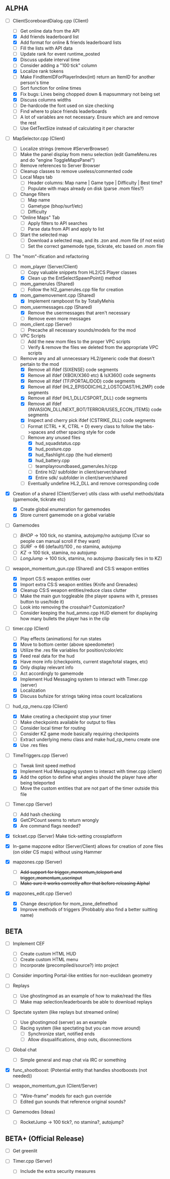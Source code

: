 ## ALPHA
- [ ] ClientScoreboardDialog.cpp (Client)
    - [ ] Get online data from the API
    - [x] Add friends leaderboard list
    - [x] Add format for online & friends leaderboard lists
    - [ ] Fill the lists with API data
    - [ ] Update rank for event runtime_posted
    - [x] Discuss update interval time
    - [ ] Consider adding a "100 tick" column
    - [x] Localize rank tokens
    - [ ] Make FindItemIDForPlayerIndex(int) return an ItemID for another person's time
    - [ ] Sort function for online times
    - [x] Fix bugs: Lines being chopped down & mapsummary not being set
    - [x] Discuss columns widths
    - [ ] De-hardcode the font used on size checking
    - [ ] Find where to place friends leaderboards
    - [ ] A lot of variables are not necessary. Ensure which are and remove the rest
    - [ ] Use GetTextSize instead of calculating it per character
    
- [ ] MapSelector.cpp (Client)
    - [ ] Localize strings (remove #ServerBrowser)
    - [ ] Make the panel display from menu selection (edit GameMenu.res and do "engine ToggleMapsPanel")
    - [ ] Remove references to Server Browser
    - [ ] Cleanup classes to remove useless/commented code
    - [ ] Local Maps tab
        - [ ] Header columns: Map name | Game type | Difficulty | Best time?
        - [ ] Populate with maps already on disk (parse .mom files?)
    - [ ] Change filters
        - [ ] Map name
        - [ ] Gametype (bhop/surf/etc)
        - [ ] Difficulty        
    - [ ] "Online Maps" Tab
        - [ ] Apply filters to API searches
        - [ ] Parse data from API and apply to list
    - [ ] Start the selected map
        - [ ] Download a selected map, and its .zon and .mom file (if not exist)
        - [ ] Set the correct gamemode type, tickrate, etc based on .mom file
       
- [ ] The "mom"-ification and refactoring
    - [ ] mom_player (Server/Client)
         - [ ] Copy valuable snippets from HL2/CS Player classes
         - [x] Clean up the EntSelectSpawnPoint() method
    - [ ] mom_gamerules (Shared)
         - [ ] Follow the hl2_gamerules.cpp file for creation
    - [x] mom_gamemovement.cpp (Shared)
        - [x] Implement rampboost fix by TotallyMehis
    - [ ] mom_usermessages.cpp (Shared)
        - [x] Remove the usermessages that aren't necessary
        - [ ] Remove even more messages
    - [ ] mom_client.cpp (Server)
        - [ ] Precache all necessary sounds/models for the mod
    - [ ] VPC Scripts
        - [ ] Add the new mom files to the proper VPC scripts
        - [ ] Verify & remove the files we deleted from the appropriate VPC scripts
    - [ ] Remove any and all unnecessary HL2/generic code that doesn't pertain to the mod
        - [x] Remove all ifdef (SIXENSE) code segments
        - [x] Remove all ifdef (XBOX/X360 etc) & IsX360() code segments
        - [x] Remove all ifdef (TF/PORTAL/DOD) code segments
        - [x] Remove all ifdef (HL2_EPISODIC/HL2_LOSTCOAST/HL2MP) code segments
        - [x] Remove all ifdef (HL1_DLL/CSPORT_DLL) code segments
        - [x] Remove all ifdef (INVASION_DLL/NEXT_BOT/TERROR/USES_ECON_ITEMS) code segments
        - [x] Inspect and cherry pick ifdef (CSTRIKE_DLL) code segments
        - [ ] Format (CTRL + K, CTRL + D) every class to follow the tabs->spaces and other spacing style for code
        - [ ] Remove any unused files
        	- [x] hud_squadstatus.cpp
            - [x] hud_posture.cpp
            - [x] hud_flashlight.cpp (the hud element)
            - [x] hud_battery.cpp
            - [ ] teamplayroundbased_gamerules.h/cpp
            - [ ] Entire hl2/ subfolder in client/server/shared
            - [x] Entire sdk/ subfolder in client/server/shared
        - [ ] Eventually undefine HL2_DLL and remove corresponding code

- [x] Creation of a shared (Client/Server) utils class with useful methods/data (gamemode, tickrate etc)
    - [x] Create global enumeration for gamemodes
    - [x] Store current gamemode on a global variable

- [ ] Gamemodes
    - [ ] *BHOP* -> 100 tick, no stamina, autojump/no autojump (Cvar so people can manual scroll if they want)
    - [ ] *SURF* -> 66 (default)/100 , no stamina, autojump
    - [ ] *KZ* -> 100 tick, stamina, no autojump
    - [ ] *LongJump* -> 100 tick, stamina, no autojump (basically ties in to KZ)

- [ ] weapon_momentum_gun.cpp (Shared) and CS:S weapon entities
    - [x] Import CS:S weapon entities over
    - [x] Import extra CS:S weapon entities (Knife and Grenades)
    - [x] Cleanup CS:S weapon entities/reduce class clutter
    - [ ] Make the main gun toggleable (the player spawns with it, presses button to use/hide it)
    - [ ] Look into removing the crosshair? Customization?
    - [ ] Consider keeping the hud_ammo.cpp HUD element for displaying how many bullets the player has in the clip

- [ ] timer.cpp (Client) 
    - [ ] Play effects (animations) for run states
    - [x] Move to bottom center (above speedometer)
    - [x] Utilize the .res file variables for position/color/etc
    - [x] Feed real data for the hud
    - [x] Have more info (checkpoints, current stage/total stages, etc)
    - [x] Only display relevant info
    - [ ] Act accordingly to gamemode
    - [x] Implement Hud Messaging system to interact with Timer.cpp (server)
    - [x] Localization
    - [x] Discuss bufsize for strings taking intoa count localizations
    
- [ ] hud_cp_menu.cpp (Client) 
    - [x] Make creating a checkpoint stop your timer
    - [ ] Make checkpoints available for output to files
    - [ ] Consider local timer for routing
    - [ ] Consider KZ game mode basically requiring checkpoints
    - [ ] Extract underlying menu class and make hud_cp_menu create one
    - [x] Use .res files

- [ ] TimeTriggers.cpp (Server)
    - [ ] Tweak limit speed method
    - [x] Implement Hud Messaging system to interact with timer.cpp (client)
    - [x] Add the option to define what angles should the player have after being teleported
    - [ ] Move the custom entities that are not part of the timer outside this file 

- [ ] Timer.cpp (Server)
    - [ ] Add hash checking
    - [x] GetCPCount seems to return wrongly
    - [x] Are command flags needed?
    
- [x] tickset.cpp (Server) Make tick-setting crossplatform
    
- [x] In-game mapzone editor (Server/Client) allows for creation of zone files (on older CS maps) without using Hammer

- [x] mapzones.cpp (Server)
    - [ ] ~~Add support for trigger_momentum_teleport and trigger_momentum_userinput~~
    - [ ] ~~Make sure it works correctly after that before releasing Alpha!~~

- [x] mapzones_edit.cpp (Server)
	- [x] Change description for mom_zone_defmethod
	- [x] Improve methods of triggers (Probbably also find a better suitting name)
    
## BETA
- [ ] Implement CEF
    - [ ] Create custom HTML HUD
    - [ ] Create custom HTML menu
    - [ ] Incorporate (precompiled/source?) into project  

- [ ] Consider importing Portal-like entities for non-euclidean geometry
    
- [ ] Replays
    - [ ] Use ghostingmod as an example of how to make/read the files
    - [ ] Make map selection/leaderboards be able to download replays

- [ ] Spectate system (like replays but streamed online)  
    - [ ] Use ghostingmod (server) as an example  
    - [ ] Racing system (like spectating but you can move around)
        - [ ] Synchronize start, notified ends
        - [ ] Allow disqualifications, drop outs, disconnections

- [ ] Global chat
    - [ ] Simple general and map chat via IRC or something
    
- [x] func_shootboost: (Potential entity that handles shootboosts (not needed))

- [ ] weapon_momentum_gun (Client/Server)
    - [ ] "Wire-frame" models for each gun override
    - [ ] Edited gun sounds that reference original sounds?

- [ ] Gamemodes (Ideas)
    -[ ] RocketJump -> 100 tick?, no stamina?, autojump?
## BETA+ (Official Release)
- [ ] Get greenlit

- [ ] Timer.cpp (Server)
    - [ ] Include the extra security measures
